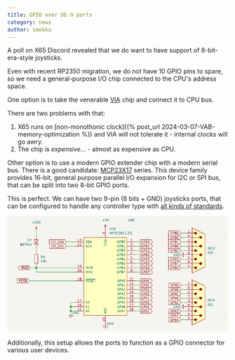 ```yaml
---
title: GPIO over DE-9 ports
category: news
author: smokku
---
```


A poll on X65 Discord revealed that we do want to have support of 8-bit-era-style joysticks.

Even with recent RP2350 migration, we do not have 10 GPIO pins to spare,
so we need a general-purpose I/O chip connected to the CPU's address space.

One option is to take the venerable [VIA][1] chip and connect it to CPU bus.

There are two problems with that:

1. X65 runs on [non-monothonic clock]({% post_url 2024-03-07-VAB-memory-optimization %})
   and VIA will not tolerate it - internal clocks will go awry.
2. The chip is _expensive_… - almost as expensive as CPU.

[1]: https://en.wikipedia.org/wiki/WDC_65C22

Other option is to use a modern GPIO extender chip with a modern serial bus.
There is a good candidate: [MCP23X17][2] series. This device family provides 16-bit,
general purpose parallel I/O expansion for I2C or SPI bus, that can be split
into two 8-bit GPIO ports.

This is perfect. We can have two 9-pin (8 bits + GND) joysticks ports,
that can be configured to handle any controller type with [all kinds of standards][3].

[2]: https://www.microchip.com/en-us/product/MCP23017
[3]: http://wiki.icomp.de/wiki/DE-9_Joystick

![DE-9 joysticks schematic](/media/2024-09-13_joy-schematic.png)

Additionally, this setup allows the ports to function as a GPIO connector for various user devices.
